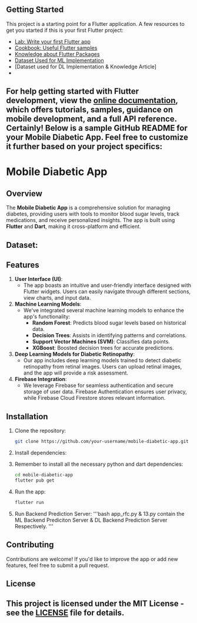 ## Getting Started
This project is a starting point for a Flutter application.
A few resources to get you started if this is your first Flutter project:
- [Lab: Write your first Flutter app](https://docs.flutter.dev/get-started/codelab)
- [Cookbook: Useful Flutter samples](https://docs.flutter.dev/cookbook)
- [Knowledge about Flutter Packages](https://pub.dev)
- [Dataset Used for ML Implementation](https://www.kaggle.com/datasets/uciml/pima-indians-diabetes-database)
- [Dataset used for DL Implementation & Knowledge Article]
-     
For help getting started with Flutter development, view the
[online documentation](https://docs.flutter.dev/), which offers tutorials,
samples, guidance on mobile development, and a full API reference.
Certainly! Below is a sample GitHub README for your Mobile Diabetic App. Feel free to customize it further based on your project specifics:
---
# Mobile Diabetic App
## Overview

The **Mobile Diabetic App** is a comprehensive solution for managing diabetes, providing users with tools to monitor blood sugar levels, track medications, and receive personalized insights. The app is built using **Flutter** and **Dart**, making it cross-platform and efficient.
## Dataset:

## Features

1. **User Interface (UI)**:
    - The app boasts an intuitive and user-friendly interface designed with Flutter widgets. Users can easily navigate through different sections, view charts, and input data.
2. **Machine Learning Models**:
    - We've integrated several machine learning models to enhance the app's functionality:
        - **Random Forest**: Predicts blood sugar levels based on historical data.
        - **Decision Trees**: Assists in identifying patterns and correlations.
        - **Support Vector Machines (SVM)**: Classifies data points.
        - **XGBoost**: Boosted decision trees for accurate predictions.
3. **Deep Learning Models for Diabetic Retinopathy**:
    - Our app includes deep learning models trained to detect diabetic retinopathy from retinal images. Users can upload retinal images, and the app will provide a risk assessment.
4. **Firebase Integration**:
    - We leverage Firebase for seamless authentication and secure storage of user data. Firebase Authentication ensures user privacy, while Firebase Cloud Firestore stores relevant information.
## Installation
1. Clone the repository:
    ```bash
    git clone https://github.com/your-username/mobile-diabetic-app.git
    ```

2. Install dependencies:
2. Remember to install all the necessary python and dart dependencies:
    ```bash
    cd mobile-diabetic-app
    flutter pub get
    ```

3. Run the app:
    ```bash
    flutter run
    ```
4. Run Backend Prediction Server:
   '''bash
   app_rfc.py & 13.py contain the ML Backend Prediciton Server & DL Backend Prediction Server Respectively.
   '''
## Contributing

Contributions are welcome! If you'd like to improve the app or add new features, feel free to submit a pull request.
## License
This project is licensed under the MIT License - see the [LICENSE](LICENSE) file for details.
---

